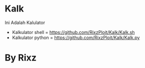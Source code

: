 # Kalk
Ini Adalah Kalulator
- Kalkulator shell = https://github.com/RixzPloit/Kalk/Kalk.sh
- Kalkulator python = https://github.com/RixzPloit/Kalk/Kalk.py
# By Rixz
